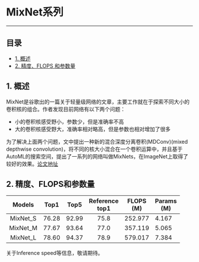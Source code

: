 # MixNet系列
---
## 目录

* [1. 概述](#1)
* [2. 精度、FLOPS 和参数量](#2)

<a name='1'></a>

## 1. 概述

MixNet是谷歌出的一篇关于轻量级网络的文章，主要工作就在于探索不同大小的卷积核的组合。作者发现目前网络有以下两个问题：

- 小的卷积核感受野小，参数少，但是准确率不高
- 大的卷积核感受野大，准确率相对略高，但是参数也相对增加了很多

为了解决上面两个问题，文中提出一种新的混合深度分离卷积(MDConv)(mixed depthwise convolution)，将不同的核大小混合在一个卷积运算中，并且基于AutoML的搜索空间，提出了一系列的网络叫做MixNets，在ImageNet上取得了较好的效果。[论文地址](https://arxiv.org/pdf/1907.09595.pdf)

<a name='2'></a>

## 2. 精度、FLOPS和参数量

| Models | Top1 | Top5 | Reference<br>top1| FLOPS<br>(M) | Params<br/>(M) |
|:--:|:--:|:--:|:--:|:--:|----|
| MixNet_S | 76.28 | 92.99 |       75.8        | 252.977 | 4.167 |
| MixNet_M | 77.67 | 93.64 |       77.0        | 357.119 | 5.065 |
| MixNet_L | 78.60 | 94.37 |       78.9        | 579.017 | 7.384 |

关于Inference speed等信息，敬请期待。
